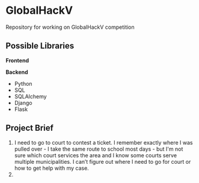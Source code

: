# GlobalHackV
Repository for working on GlobalHackV competition

Possible Libraries
--------
**Frontend**

**Backend**

 - Python
 - SQL
 - SQLAlchemy
 - Django
 - Flask


Project Brief
--------
1.	I need to go to court to contest a ticket. I remember exactly where I was pulled over - I take the same route to school most days - but I'm not sure which court services the area and I know some courts serve multiple municipalities. I can’t figure out where I need to go for court or how to get help with my case.2.	